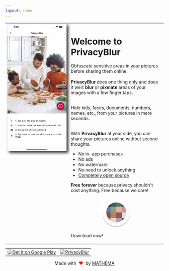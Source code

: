 ```yaml
---
layout: home
---
```


<table style="width: 100%; border: none">

<tr>

<td valign="top" style="width: 40%; border: none">
<img style="-webkit-filter: drop-shadow(5px 5px 5px #222); filter: drop-shadow(5px 5px 5px #222);" src="assets/preview.png" alt="Preview Screenshot">
</td>

<td valign="top" style="border: none">
<h1>Welcome to PrivacyBlur</h1>
<p>
Obfuscate sensitive areas in your pictures before sharing them online.
<br/>
<br/>
<strong>PrivacyBlur</strong> does one thing only and does it well: <strong>blur</strong> or <strong>pixelate</strong> areas of your images with a few finger taps.

<br/>
<br/>

Hide kids, faces, documents, numbers, names, etc., from your pictures in mere seconds.
<br/>
<br/>
 
 With <strong>PrivacyBlur</strong> at your side, you can share your pictures online without second thoughts.

<p>
<ul>
<li>No in-app purchases</li>
<li>No ads</li>
<li>No watermark</li>
<li>No need to unlock anything</li>
<li><a href="https://github.com/MATHEMA-GmbH/privacyblur">Completely open source</a></li>
</ul>
</p>

<strong>Free forever</strong> because privacy shouldn't cost anything. Free because we care!
<p style="text-align:center;"><img src="assets/ic_launcher_round.png" alt="PrivacyBlur Logo"></p>
Download now!
</p>

</td>

</tr>

</table>


<table style="width: 100%; border: none">
<tr>
<td style="border: none; text-align: right;">
      <a href='https://play.google.com/store/apps/details?id=de.mathema.privacyblur&pcampaignid=pcampaignidMKT-Other-global-all-co-prtnr-py-PartBadge-Mar2515-1'>
      <img style='height: 72px; object-fit: cover' alt='Get it on Google Play' src='https://play.google.com/intl/en_us/badges/static/images/badges/en_badge_web_generic.png'/>
      </a>
</td>
<td style="border: none; text-align: left;">
<a href="https://apps.apple.com/us/app/privacyblur/id1536274106?itsct=apps_box_badge&amp;itscg=30200">
      <img style='height: 50px; object-fit: cover' src="https://tools.applemediaservices.com/api/badges/download-on-the-app-store/black/en-us?size=250x83&amp;releaseDate=1619827200&h=9d23d850d1506bbe56180b2aa8ee51f7" alt="PrivacyBlur">
      </a>
</td>
</tr>
</table>

<p style="text-align: center;">Made with <span style="color: red;">&#160;❤&#160;</span> by <a href="https://www.mathema.de/">MATHEMA</a></p>
